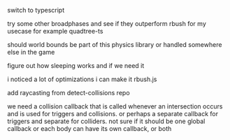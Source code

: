 switch to typescript

try some other broadphases and see if they outperform rbush for my usecase for example quadtree-ts

should world bounds be part of this physics library or handled somewhere else in the game

figure out how sleeping works and if we need it

i noticed a lot of optimizations i can make it rbush.js

add raycasting from detect-collisions repo

we need a collision callback that is called whenever an intersection occurs and is used for triggers and collisions. or perhaps a separate callback for triggers and separate for colliders. not sure if it should be one global callback or each body can have its own callback, or both